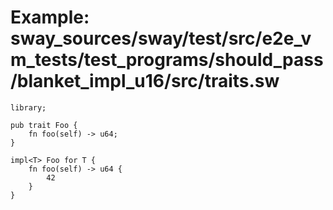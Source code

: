 # Example: sway_sources/sway/test/src/e2e_vm_tests/test_programs/should_pass/blanket_impl_u16/src/traits.sw

```sway
library;

pub trait Foo {
    fn foo(self) -> u64;
}

impl<T> Foo for T {
    fn foo(self) -> u64 {
        42
    }
}
```
